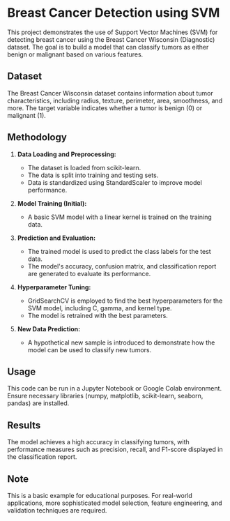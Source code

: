 # Breast Cancer Detection using SVM

This project demonstrates the use of Support Vector Machines (SVM) for detecting breast cancer using the Breast Cancer Wisconsin (Diagnostic) dataset. The goal is to build a model that can classify tumors as either benign or malignant based on various features.

## Dataset

The Breast Cancer Wisconsin dataset contains information about tumor characteristics, including radius, texture, perimeter, area, smoothness, and more. The target variable indicates whether a tumor is benign (0) or malignant (1).

## Methodology

1. **Data Loading and Preprocessing:** 
   - The dataset is loaded from scikit-learn. 
   - The data is split into training and testing sets. 
   - Data is standardized using StandardScaler to improve model performance.

2. **Model Training (Initial):**
   - A basic SVM model with a linear kernel is trained on the training data.

3. **Prediction and Evaluation:**
   - The trained model is used to predict the class labels for the test data.
   - The model's accuracy, confusion matrix, and classification report are generated to evaluate its performance.

4. **Hyperparameter Tuning:**
   - GridSearchCV is employed to find the best hyperparameters for the SVM model, including C, gamma, and kernel type.
   - The model is retrained with the best parameters.

5. **New Data Prediction:**
   - A hypothetical new sample is introduced to demonstrate how the model can be used to classify new tumors.


## Usage

This code can be run in a Jupyter Notebook or Google Colab environment. Ensure necessary libraries (numpy, matplotlib, scikit-learn, seaborn, pandas) are installed.


## Results

The model achieves a high accuracy in classifying tumors, with performance measures such as precision, recall, and F1-score displayed in the classification report.  

## Note

This is a basic example for educational purposes. For real-world applications, more sophisticated model selection, feature engineering, and validation techniques are required.
